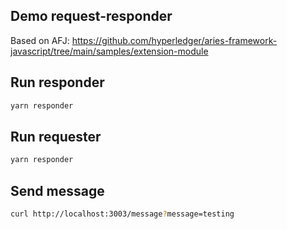 ## Demo request-responder

Based on AFJ: https://github.com/hyperledger/aries-framework-javascript/tree/main/samples/extension-module

## Run responder

```bash
yarn responder
```


## Run requester

```bash
yarn responder
```


## Send message

```bash
curl http://localhost:3003/message?message=testing
```
